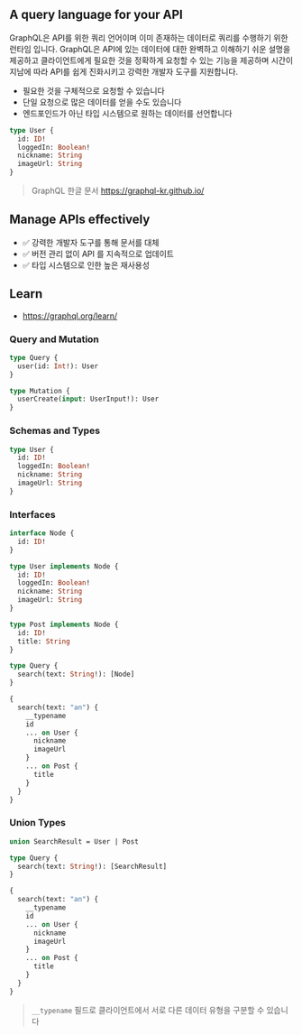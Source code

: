 ## A query language for your API

GraphQL은 API를 위한 쿼리 언어이며 이미 존재하는 데이터로 쿼리를 수행하기 위한 런타임 입니다. GraphQL은 API에 있는 데이터에 대한 완벽하고 이해하기 쉬운 설명을 제공하고 클라이언트에게 필요한 것을 정확하게 요청할 수 있는 기능을 제공하며 시간이 지남에 따라 API를 쉽게 진화시키고 강력한 개발자 도구를 지원합니다.

- 필요한 것을 구체적으로 요청할 수 있습니다
- 단일 요청으로 많은 데이터를 얻을 수도 있습니다
- 엔드포인드가 아닌 타입 시스템으로 원하는 데이터를 선언합니다

```graphql
type User {
  id: ID!
  loggedIn: Boolean!
  nickname: String
  imageUrl: String
}
```

> GraphQL 한글 문서 https://graphql-kr.github.io/

## Manage APIs effectively

- :white_check_mark: 강력한 개발자 도구를 통해 문서를 대체
- :white_check_mark: 버전 관리 없이 API 를 지속적으로 업데이트
- :white_check_mark: 타입 시스템으로 인한 높은 재사용성

## Learn

- https://graphql.org/learn/

### Query and Mutation

```graphql
type Query {
  user(id: Int!): User
}

type Mutation {
  userCreate(input: UserInput!): User
}
```

### Schemas and Types

```graphql
type User {
  id: ID!
  loggedIn: Boolean!
  nickname: String
  imageUrl: String
}
```

### Interfaces

```graphql
interface Node {
  id: ID!
}

type User implements Node {
  id: ID!
  loggedIn: Boolean!
  nickname: String
  imageUrl: String
}

type Post implements Node {
  id: ID!
  title: String
}
```

```graphql
type Query {
  search(text: String!): [Node]
}
```

```graphql
{
  search(text: "an") {
    __typename
    id
    ... on User {
      nickname
      imageUrl
    }
    ... on Post {
      title
    }
  }
}
```

### Union Types

```graphql
union SearchResult = User | Post

type Query {
  search(text: String!): [SearchResult]
}
```

```graphql
{
  search(text: "an") {
    __typename
    id
    ... on User {
      nickname
      imageUrl
    }
    ... on Post {
      title
    }
  }
}
```

> `__typename` 필드로 클라이언트에서 서로 다른 데이터 유형을 구분할 수 있습니다